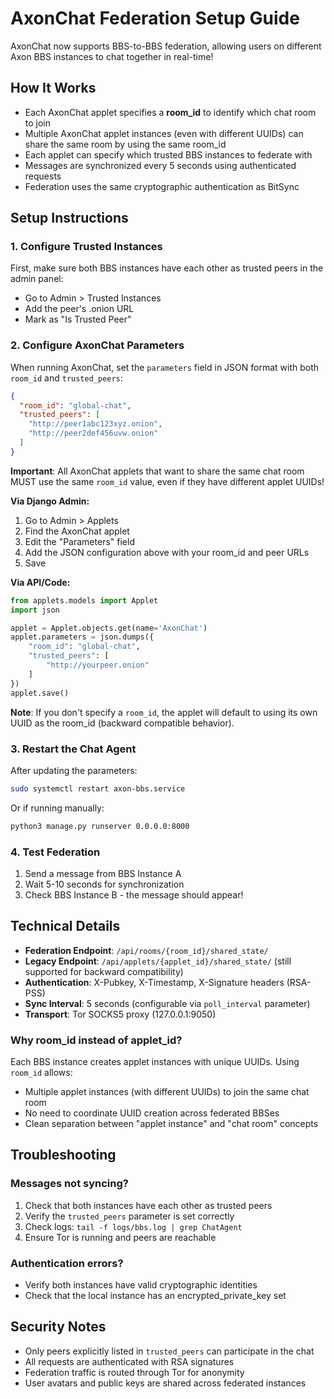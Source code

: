 # AxonChat Federation Setup Guide

AxonChat now supports BBS-to-BBS federation, allowing users on different Axon BBS instances to chat together in real-time!

## How It Works

- Each AxonChat applet specifies a **room_id** to identify which chat room to join
- Multiple AxonChat applet instances (even with different UUIDs) can share the same room by using the same room_id
- Each applet can specify which trusted BBS instances to federate with
- Messages are synchronized every 5 seconds using authenticated requests
- Federation uses the same cryptographic authentication as BitSync

## Setup Instructions

### 1. Configure Trusted Instances

First, make sure both BBS instances have each other as trusted peers in the admin panel:
- Go to Admin > Trusted Instances
- Add the peer's .onion URL
- Mark as "Is Trusted Peer"

### 2. Configure AxonChat Parameters

When running AxonChat, set the `parameters` field in JSON format with both `room_id` and `trusted_peers`:

```json
{
  "room_id": "global-chat",
  "trusted_peers": [
    "http://peer1abc123xyz.onion",
    "http://peer2def456uvw.onion"
  ]
}
```

**Important**: All AxonChat applets that want to share the same chat room MUST use the same `room_id` value, even if they have different applet UUIDs!

**Via Django Admin:**
1. Go to Admin > Applets
2. Find the AxonChat applet
3. Edit the "Parameters" field
4. Add the JSON configuration above with your room_id and peer URLs
5. Save

**Via API/Code:**
```python
from applets.models import Applet
import json

applet = Applet.objects.get(name='AxonChat')
applet.parameters = json.dumps({
    "room_id": "global-chat",
    "trusted_peers": [
        "http://yourpeer.onion"
    ]
})
applet.save()
```

**Note**: If you don't specify a `room_id`, the applet will default to using its own UUID as the room_id (backward compatible behavior).

### 3. Restart the Chat Agent

After updating the parameters:
```bash
sudo systemctl restart axon-bbs.service
```

Or if running manually:
```bash
python3 manage.py runserver 0.0.0.0:8000
```

### 4. Test Federation

1. Send a message from BBS Instance A
2. Wait 5-10 seconds for synchronization
3. Check BBS Instance B - the message should appear!

## Technical Details

- **Federation Endpoint**: `/api/rooms/{room_id}/shared_state/`
- **Legacy Endpoint**: `/api/applets/{applet_id}/shared_state/` (still supported for backward compatibility)
- **Authentication**: X-Pubkey, X-Timestamp, X-Signature headers (RSA-PSS)
- **Sync Interval**: 5 seconds (configurable via `poll_interval` parameter)
- **Transport**: Tor SOCKS5 proxy (127.0.0.1:9050)

### Why room_id instead of applet_id?

Each BBS instance creates applet instances with unique UUIDs. Using `room_id` allows:
- Multiple applet instances (with different UUIDs) to join the same chat room
- No need to coordinate UUID creation across federated BBSes
- Clean separation between "applet instance" and "chat room" concepts

## Troubleshooting

### Messages not syncing?

1. Check that both instances have each other as trusted peers
2. Verify the `trusted_peers` parameter is set correctly
3. Check logs: `tail -f logs/bbs.log | grep ChatAgent`
4. Ensure Tor is running and peers are reachable

### Authentication errors?

- Verify both instances have valid cryptographic identities
- Check that the local instance has an encrypted_private_key set

## Security Notes

- Only peers explicitly listed in `trusted_peers` can participate in the chat
- All requests are authenticated with RSA signatures
- Federation traffic is routed through Tor for anonymity
- User avatars and public keys are shared across federated instances

